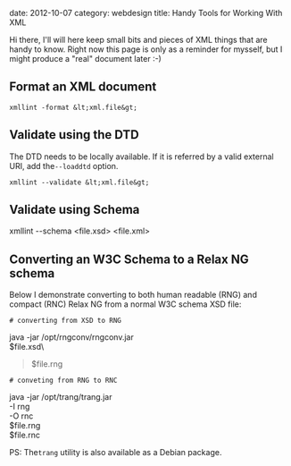 date:    2012-10-07
category: webdesign
title: Handy Tools for Working With XML

Hi there, I'll will here keep small bits and pieces of XML
things that are handy to know. Right now this page is only
as a reminder for mysself, but I might produce a "real"
document later :-)

## Format an XML document
    xmllint -format &lt;xml.file&gt;

## Validate using the DTD

The DTD needs to be locally available. If it is referred by
a valid external URI, add the```--loaddtd```
option. 

    xmllint --validate &lt;xml.file&gt;

## Validate using Schema
    
xmllint --schema  &lt;file.xsd&gt;  &lt;file.xml&gt;


## Converting an W3C Schema to a Relax NG schema

Below I demonstrate converting to both human readable (RNG)
and compact (RNC) Relax NG from a normal W3C schema XSD
file:

    
    # converting from XSD to RNG
java -jar /opt/rngconv/rngconv.jar\
    $file.xsd\
> $file.rng

    # conveting from RNG to RNC    
java -jar /opt/trang/trang.jar\
-I rng\
-O rnc\
    $file.rng\
    $file.rnc



PS: The```trang``` utility is also available as a
Debian package.


